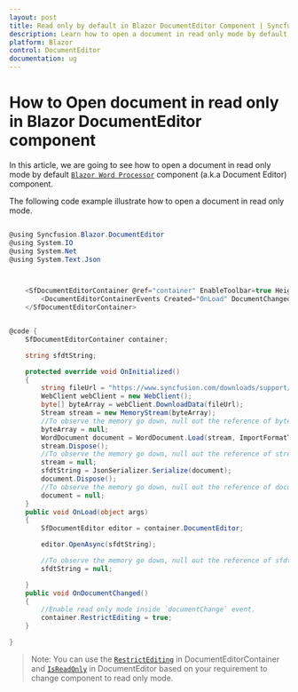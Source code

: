 ```yaml
---
layout: post
title: Read only by default in Blazor DocumentEditor Component | Syncfusion
description: Learn how to open a document in read only mode by default in Syncfusion Blazor DocumentEditor component and much more.
platform: Blazor
control: DocumentEditor
documentation: ug
---
```


# How to Open document in read only in Blazor DocumentEditor component

In this article, we are going to see how to open a document in read only mode by default [`Blazor Word Processor`](https://www.syncfusion.com/blazor-components/blazor-word-processor) component (a.k.a Document Editor) component.

The following code example illustrate how to open a document in read only mode.

```csharp

@using Syncfusion.Blazor.DocumentEditor
@using System.IO
@using System.Net
@using System.Text.Json



    <SfDocumentEditorContainer @ref="container" EnableToolbar=true Height="590px">
        <DocumentEditorContainerEvents Created="OnLoad" DocumentChanged="OnDocumentChanged"></DocumentEditorContainerEvents>
    </SfDocumentEditorContainer>


@code {
    SfDocumentEditorContainer container;

    string sfdtString;

    protected override void OnInitialized()
    {
        string fileUrl = "https://www.syncfusion.com/downloads/support/directtrac/general/doc/Getting_Started1018066633.docx";
        WebClient webClient = new WebClient();
        byte[] byteArray = webClient.DownloadData(fileUrl);
        Stream stream = new MemoryStream(byteArray);
        //To observe the memory go down, null out the reference of byteArray variable.
        byteArray = null;
        WordDocument document = WordDocument.Load(stream, ImportFormatType.Docx);
        stream.Dispose();
        //To observe the memory go down, null out the reference of stream variable.
        stream = null;
        sfdtString = JsonSerializer.Serialize(document);
        document.Dispose();
        //To observe the memory go down, null out the reference of document variable.
        document = null;
    }
    public void OnLoad(object args)
    {
        SfDocumentEditor editor = container.DocumentEditor;

        editor.OpenAsync(sfdtString);

        //To observe the memory go down, null out the reference of sfdtString variable.
        sfdtString = null;

    }
    public void OnDocumentChanged()
    {
        //Enable read only mode inside `documentChange` event.
        container.RestrictEditing = true;
    }

}

```
>Note: You can use the [`RestrictEditing`](https://help.syncfusion.com/cr/blazor/Syncfusion.Blazor.DocumentEditor.SfDocumentEditorContainer.html#Syncfusion_Blazor_DocumentEditor_SfDocumentEditorContainer_RestrictEditing) in DocumentEditorContainer and [`IsReadOnly`](https://help.syncfusion.com/cr/blazor/Syncfusion.Blazor.DocumentEditor.SfDocumentEditor.html#Syncfusion_Blazor_DocumentEditor_SfDocumentEditor_IsReadOnly) in DocumentEditor based on your requirement to change component to read only mode.